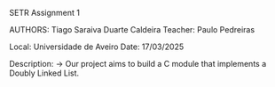 SETR Assignment 1 

AUTHORS:
Tiago Saraiva
Duarte Caldeira
Teacher: 
Paulo Pedreiras

Local: Universidade de Aveiro
Date: 17/03/2025

Description:
-> Our project aims to build a C module that implements a Doubly Linked List.
